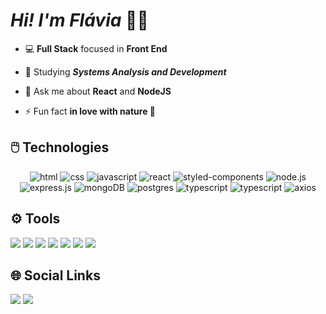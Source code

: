  # ***Hi! I'm Flávia*** 🤟🏻

- 💻 **Full Stack** focused in **Front End**

- 📌 Studying ***Systems Analysis and Development***

- 💬 Ask me about **React** and **NodeJS**

- ⚡ Fun fact **in love with nature 🌱**

## 🖱️ Technologies

<div align="center">
  <img alt="html" src="https://img.shields.io/badge/HTML5-E34F26?style=for-the-badge&logo=html5&logoColor=white">
  <img alt="css" src="https://img.shields.io/badge/CSS3-1572B6?style=for-the-badge&logo=css3&logoColor=white">
  <img alt="javascript" src="https://img.shields.io/badge/JavaScript-323330?style=for-the-badge&logo=javascript&logoColor=F7DF1E">
  <img alt="react" src="https://camo.githubusercontent.com/ab4c3c731a174a63df861f7b118d6c8a6c52040a021a552628db877bd518fe84/68747470733a2f2f696d672e736869656c64732e696f2f62616467652f72656163742d2532333230323332612e7376673f7374796c653d666f722d7468652d6261646765266c6f676f3d7265616374266c6f676f436f6c6f723d253233363144414642">
   <img alt="styled-components" src="https://img.shields.io/badge/styled--components-DB7093?style=for-the-badge&logo=styled-components&logoColor=white">
  <img alt="node.js" src="https://camo.githubusercontent.com/7d7b100e379663ee40a20989e6c61737e6396c1dafc3a7c6d2ada8d4447eb0e4/68747470733a2f2f696d672e736869656c64732e696f2f62616467652f6e6f64652e6a732d3644413535463f7374796c653d666f722d7468652d6261646765266c6f676f3d6e6f64652e6a73266c6f676f436f6c6f723d7768697465">
  <img alt="express.js" src="https://camo.githubusercontent.com/8286a45a106e1a3c07489f83a38159981d888518a740b59c807ffc1b7b1e2f7b/68747470733a2f2f696d672e736869656c64732e696f2f62616467652f657870726573732e6a732d2532333430346435392e7376673f7374796c653d666f722d7468652d6261646765266c6f676f3d65787072657373266c6f676f436f6c6f723d253233363144414642">
  <img alt="mongoDB" src="https://img.shields.io/badge/MongoDB-4EA94B?style=for-the-badge&logo=mongodb&logoColor=white">
  <img alt="postgres" src="https://camo.githubusercontent.com/29e7fc6c62f61f432d3852fbfa4190ff07f397ca3bde27a8196bcd5beae3ff77/68747470733a2f2f696d672e736869656c64732e696f2f62616467652f706f7374677265732d2532333331363139322e7376673f7374796c653d666f722d7468652d6261646765266c6f676f3d706f737467726573716c266c6f676f436f6c6f723d7768697465">
   <img alt="typescript" src="https://img.shields.io/badge/TypeScript-007ACC?style=for-the-badge&logo=typescript&logoColor=white">

 <img alt="typescript" src="https://img.shields.io/badge/Vite-B73BFE?style=for-the-badge&logo=vite&logoColor=FFD62E">
 
 <img alt="axios" src="https://img.shields.io/badge/axios-671ddf?&style=for-the-badge&logo=axios&logoColor=white">




   </div>  

## ⚙️ Tools
<div>
 <img  src="https://img.shields.io/badge/Trello-0052CC?style=for-the-badge&logo=trello&logoColor=white">
 <img src="https://img.shields.io/badge/Figma-F24E1E?style=for-the-badge&logo=figma&logoColor=white">
 <img src="https://img.shields.io/badge/Discord-5865F2?style=for-the-badge&logo=discord&logoColor=white">
 <img src="https://img.shields.io/badge/VSCode-0078D4?style=for-the-badge&logo=visual%20studio%20code&logoColor=white">
 <img src="https://img.shields.io/badge/Google%20Meet-00897B?style=for-the-badge&logo=google-meet&logoColor=white">
 <img src="https://img.shields.io/badge/Zoom-2D8CFF?style=for-the-badge&logo=zoom&logoColor=white">
 <img src="https://img.shields.io/badge/Notion-000000?style=for-the-badge&logo=notion&logoColor=white">
</div>

## 🌐 Social Links

<a href='https://www.linkedin.com/in/flaviamendesz/' target="_blank"><img src='https://img.shields.io/badge/-LinkedIn-%230077B5?style=for-the-badge&logo=linkedin&logoColor=white'></a>
 <a href = "mailto:flaviam.dev@gmail.com"><img src="https://img.shields.io/badge/Gmail-D14836?style=for-the-badge&logo=gmail&logoColor=whit" target="_blank"></a>


